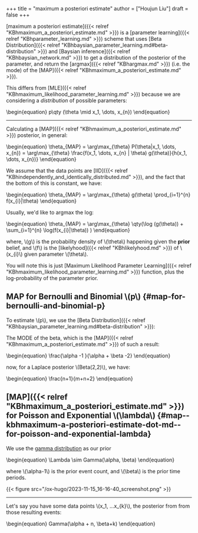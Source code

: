 +++
title = "maximum a posteriori estimate"
author = ["Houjun Liu"]
draft = false
+++

[maximum a posteriori estimate]({{< relref "KBhmaximum_a_posteriori_estimate.md" >}}) is a [parameter learning]({{< relref "KBhparameter_learning.md" >}}) scheme that uses [Beta Distribution]({{< relref "KBhbaysian_parameter_learning.md#beta-distribution" >}}) and [Baysian inference]({{< relref "KBhbaysian_network.md" >}}) to get a distribution of the posterior of the parameter, and return the [argmax]({{< relref "KBhargmax.md" >}}) (i.e. the mode) of the [MAP]({{< relref "KBhmaximum_a_posteriori_estimate.md" >}}).

This differs from [MLE]({{< relref "KBhmaximum_likelihood_parameter_learning.md" >}}) because we are considering a _distribution_ of possible parameters:

\begin{equation}
p\qty (\theta \mid x\_1, \dots, x\_{n})
\end{equation}

---

Calculating a [MAP]({{< relref "KBhmaximum_a_posteriori_estimate.md" >}}) posterior, in general:

\begin{equation}
\theta\_{MAP} = \arg\max\_{\theta} P(\theta|x\_1, \dots, x\_{n}) = \arg\max\_{\theta} \frac{f(x\_1, \dots, x\_{n} | \theta) g(\theta)}{h(x\_1, \dots, x\_{n})}
\end{equation}

We assume that the data points are [IID]({{< relref "KBhindependently_and_identically_distributed.md" >}}), and the fact that the bottom of this is constant, we have:

\begin{equation}
\theta\_{MAP} = \arg\max\_{\theta} g(\theta) \prod\_{i=1}^{n} f(x\_{i}|\theta)
\end{equation}

Usually, we'd like to argmax the log:

\begin{equation}
\theta\_{MAP} = \arg\max\_{\theta} \qty(\log (g(\theta)) + \sum\_{i=1}^{n} \log(f(x\_{i}|\theta))  )
\end{equation}

where, \\(g\\) is the probability density of \\(\theta\\) happening given the ****prior**** belief, and \\(f\\) is the [likelyhood]({{< relref "KBhlikelyhood.md" >}}) of \\(x\_{i}\\) given parameter \\(\theta\\).

You will note this is just [Maximum Likelihood Parameter Learning]({{< relref "KBhmaximum_likelihood_parameter_learning.md" >}}) function, plus the log-probability of the parameter prior.


## MAP for Bernoulli and Binomial \\(p\\) {#map-for-bernoulli-and-binomial-p}

To estimate \\(p\\), we use the [Beta Distribution]({{< relref "KBhbaysian_parameter_learning.md#beta-distribution" >}}):

The MODE of the beta, which is the [MAP]({{< relref "KBhmaximum_a_posteriori_estimate.md" >}}) of such a result:

\begin{equation}
\frac{\alpha -1 }{\alpha + \beta -2}
\end{equation}

now, for a Laplace posterior \\(Beta(2,2)\\), we have:

\begin{equation}
\frac{n+1}{m+n+2}
\end{equation}


## [MAP]({{< relref "KBhmaximum_a_posteriori_estimate.md" >}}) for Poisson and Exponential \\(\lambda\\) {#map--kbhmaximum-a-posteriori-estimate-dot-md--for-poisson-and-exponential-lambda}

We use the [gamma distribution](#map--kbhmaximum-a-posteriori-estimate-dot-md--for-poisson-and-exponential-lambda) as our prior

\begin{equation}
\Lambda \sim Gamma(\alpha, \beta)
\end{equation}

where \\(\alpha-1\\) is the prior event count, and \\(\beta\\) is the prior time periods.

{{< figure src="/ox-hugo/2023-11-15_16-16-40_screenshot.png" >}}

---

Let's say you have some data points \\(x\_1, ...x\_{k}\\), the posterior from from those resulting events:

\begin{equation}
Gamma(\alpha + n, \beta+k)
\end{equation}
